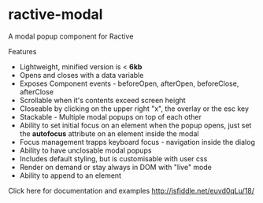 # ractive-modal
A modal popup component for Ractive

Features
- Lightweight, minified version is &lt; <strong>6kb</strong>
- Opens and closes with a data variable
- Exposes Component events - beforeOpen, afterOpen, beforeClose, afterClose
- Scrollable when it's contents exceed screen height
- Closeable by clicking on the upper right "x", the overlay or the esc key
- Stackable - Multiple modal popups on top of each other
- Ability to set initial focus on an element when the popup opens, just set the <strong>autofocus</strong> attribute on an element inside the modal
- Focus management trapps keyboard focus - navigation inside the dialog
- Ability to have unclosable modal popups
- Includes default styling, but is customisable with user css
- Render on demand or stay always in DOM with "live" mode
- Ability to append to an element

Click here for documentation and examples
http://jsfiddle.net/euvd0qLu/18/